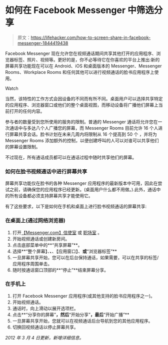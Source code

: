 # 如何在 Facebook Messenger 中筛选分享

> 原文：<https://lifehacker.com/how-to-screen-share-in-facebook-messenger-1844419438>

Facebook Messenger 现在允许您在视频通话期间共享其他打开的应用程序、浏览器标签、照片、视频等。更好的是，你不必等待它在你喜欢的平台上推出:新的屏幕共享功能现在可以在 Android、iOS 和桌面版本的 Messenger、Messenger Rooms、Workplace Rooms 和任何其他可以进行视频通话的脸书应用程序上使用。

Watch

当然，该特性的工作方式会因设备的不同而有所不同。桌面用户可以选择共享特定的应用程序、浏览器窗口或他们的整个桌面视图，而移动设备将广播他们屏幕上当前打开的任何内容。

参与者的数量受到您所使用的服务的限制。普通的 Messenger 通话将允许您在一次通话中与多达八个人广播您的屏幕，而 Messenger Rooms 目前允许 16 个人进行屏幕共享会话。脸书计划在未来几周内将限制从 16 个提高到 50 个 ，并将为 Messenger Rooms 添加额外的控制，以便创建呼叫的人可以对谁可以共享他们的屏幕设置限制。

不过现在，所有通话成员都可以在通话过程中随时共享他们的屏幕。

### 如何在脸书视频通话中进行屏幕共享

屏幕共享功能仅在脸书的各种 Messenger 应用程序的最新版本中可用，因此在尝试之前，请确保您的应用程序已经更新。(桌面用户什么都不用做。).此外，通话中的所有设备都必须支持屏幕共享才能使用它。

有了这些要求，以下是如何在手机和桌面上进行脸书视频通话的屏幕共享:

### 在桌面上(通过网络浏览器)

1.  打开[【Messenger.com】](http://Messenger.com)[信使室](https://www.messenger.com/rooms) 或 [职场室](https://www.workplace.com/resources/ways-to-work/work-smarter/rooms/) 。
2.  开始视频通话或创建新房间。
3.  点击底部菜单中的**“共享屏幕”**。
4.  选择**“整个屏幕】、**、**、【应用窗口】、**或**“浏览器标签”**
5.  一旦屏幕共享开始，您可以在后台保持通话，如果需要，可以在共享的标签/应用程序周围单击。
6.  随时按通话窗口顶部的**“停止”**结束屏幕分享。

### 在手机上

1.  打开 Facebook Messenger 应用程序(或其他支持的脸书应用程序之一)。
2.  开始视频通话。
3.  通话时，向上滑动以展开选项栏。
4.  点击**“分享你的屏幕”**，然后**“开始分享”**，最后**“开始广播”**
5.  一旦屏幕共享开始，您就可以在视频通话后台导航到您的其他应用程序。
6.  切换回视频通话以停止屏幕共享。

*2012 年 3 月 4 日更新，新增详细信息。*